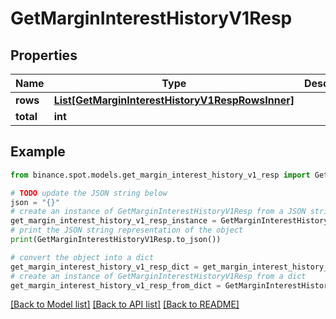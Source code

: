 # GetMarginInterestHistoryV1Resp


## Properties

Name | Type | Description | Notes
------------ | ------------- | ------------- | -------------
**rows** | [**List[GetMarginInterestHistoryV1RespRowsInner]**](GetMarginInterestHistoryV1RespRowsInner.md) |  | [optional] 
**total** | **int** |  | [optional] 

## Example

```python
from binance.spot.models.get_margin_interest_history_v1_resp import GetMarginInterestHistoryV1Resp

# TODO update the JSON string below
json = "{}"
# create an instance of GetMarginInterestHistoryV1Resp from a JSON string
get_margin_interest_history_v1_resp_instance = GetMarginInterestHistoryV1Resp.from_json(json)
# print the JSON string representation of the object
print(GetMarginInterestHistoryV1Resp.to_json())

# convert the object into a dict
get_margin_interest_history_v1_resp_dict = get_margin_interest_history_v1_resp_instance.to_dict()
# create an instance of GetMarginInterestHistoryV1Resp from a dict
get_margin_interest_history_v1_resp_from_dict = GetMarginInterestHistoryV1Resp.from_dict(get_margin_interest_history_v1_resp_dict)
```
[[Back to Model list]](../README.md#documentation-for-models) [[Back to API list]](../README.md#documentation-for-api-endpoints) [[Back to README]](../README.md)


